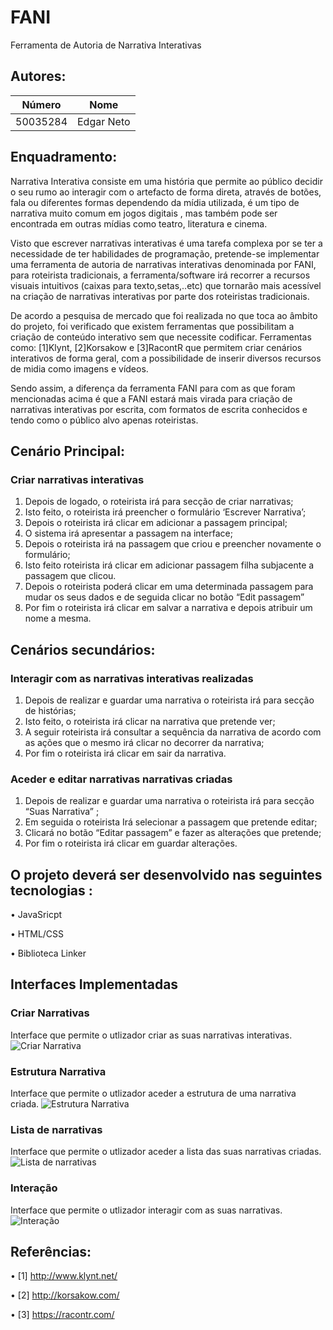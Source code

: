 # FANI
Ferramenta de Autoria de Narrativa Interativas 

## Autores:

| Número | Nome |
|--------|------|
|  50035284  | Edgar Neto |


## Enquadramento:

 
Narrativa Interativa consiste em uma história que permite ao público decidir o seu rumo ao interagir com o artefacto de forma direta, através de botões, fala ou diferentes formas dependendo da mídia utilizada, é um tipo de narrativa muito comum em jogos digitais , mas também pode ser encontrada em outras mídias como teatro, literatura e cinema.

Visto que escrever narrativas interativas é uma tarefa complexa por se ter a necessidade de ter habilidades de programação, pretende-se  implementar uma ferramenta de autoria de narrativas interativas denominada por FANI, para roteirista tradicionais, a ferramenta/software irá recorrer a recursos visuais intuitivos (caixas para texto,setas,..etc) que tornarão mais acessível na criação de narrativas interativas por parte dos roteiristas tradicionais.

De acordo a pesquisa de mercado que foi realizada no que toca ao âmbito do projeto, foi verificado que existem ferramentas que possibilitam a criação de conteúdo interativo sem que necessite codificar. Ferramentas como: [1]Klynt, [2]Korsakow e [3]RacontR que permitem criar cenários interativos de forma geral, com a possibilidade de inserir diversos recursos de midia como imagens e vídeos.

Sendo assim, a diferença da ferramenta FANI para com as que foram mencionadas acima é que a FANI estará mais virada para criação de narrativas interativas por escrita, com formatos  de escrita conhecidos e tendo como o público alvo apenas roteiristas.
 



## Cenário Principal:

### Criar narrativas interativas

1. Depois de logado, o roteirista irá para secção de criar narrativas;
1. Isto feito, o roteirista irá preencher o formulário ‘Escrever Narrativa’;
1. Depois o roteirista irá clicar em adicionar a passagem principal;
1. O sistema irá apresentar a passagem na interface;
1. Depois o roteirista irá  na passagem que criou e preencher novamente o formulário;
1. Isto feito roteirista irá clicar em adicionar passagem filha subjacente a passagem que clicou.
1. Depois o  roteirista poderá  clicar em  uma determinada passagem para mudar os seus dados e de seguida clicar no botão “Edit passagem”
1. Por fim o roteirista irá clicar em salvar a narrativa e depois atribuir um nome a mesma. 

## Cenários secundários:

### Interagir com as narrativas interativas realizadas

1. Depois de realizar e guardar uma narrativa o roteirista irá para secção de histórias;
1. Isto feito, o roteirista irá clicar na narrativa que pretende ver;
1. A seguir roteirista irá consultar a sequência da narrativa de acordo com as ações que o mesmo irá clicar no decorrer da narrativa;
1. Por fim o roteirista irá clicar em sair da narrativa. 

### Aceder e editar  narrativas narrativas criadas

1. Depois de realizar e guardar uma narrativa o roteirista irá para secção  “Suas Narrativa” ;
1. Em seguida o roteirista Irá selecionar a passagem que pretende editar;
1. Clicará no botão “Editar passagem” e fazer as alterações que pretende;
1. Por fim o roteirista irá clicar em  guardar alterações.


## O projeto deverá ser desenvolvido nas  seguintes tecnologias :

•	JavaSricpt

•	HTML/CSS

•	Biblioteca Linker

## Interfaces Implementadas

### Criar Narrativas
Interface que permite o utlizador criar as suas narrativas interativas.
![Criar Narrativa](https://user-images.githubusercontent.com/55880884/107055021-bacc3f80-67c8-11eb-885c-aa37207804ba.png)

### Estrutura Narrativa
Interface que permite o utlizador aceder a estrutura de uma narrativa criada.
![Estrutura Narrativa](https://user-images.githubusercontent.com/55880884/107055119-df281c00-67c8-11eb-8077-5d6c5fb8d1fb.png)

### Lista de narrativas
Interface que permite o utlizador aceder a lista das suas narrativas criadas.
![Lista de narrativas](https://user-images.githubusercontent.com/55880884/107055277-067ee900-67c9-11eb-8945-3f590961107f.png)

### Interação
Interface que permite o utlizador interagir com as suas narrativas.
![Interação](https://user-images.githubusercontent.com/55880884/107055289-0a127000-67c9-11eb-8fe8-afeb197cdab9.png)




## Referências:

•	[1] http://www.klynt.net/

•	[2] http://korsakow.com/

•	[3] https://racontr.com/


